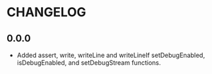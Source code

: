 # CHANGELOG

## 0.0.0

- Added assert, write, writeLine and writeLineIf
  setDebugEnabled, isDebugEnabled, and setDebugStream
  functions.
